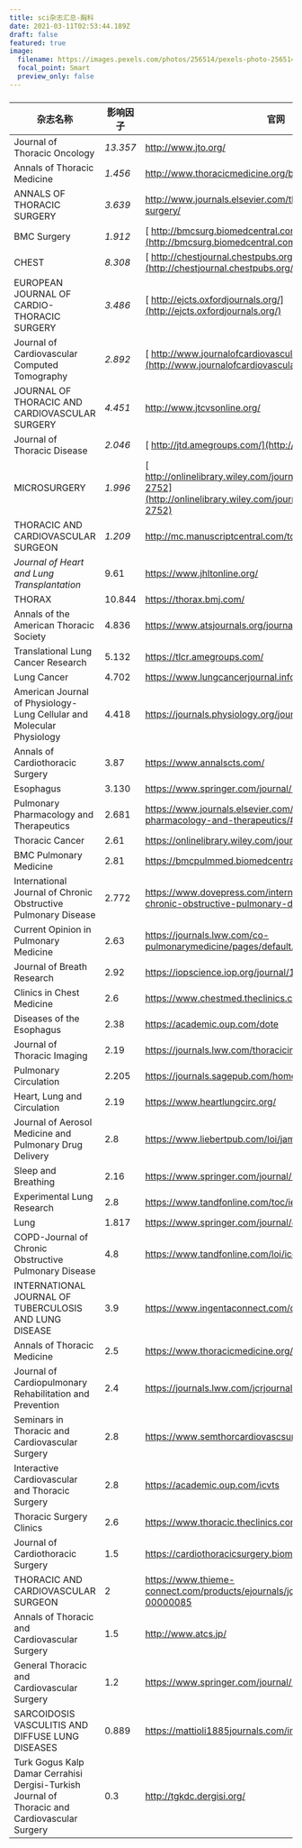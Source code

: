 ```yaml
---
title: sci杂志汇总-胸科
date: 2021-03-11T02:53:44.189Z
draft: false
featured: true
image:
  filename: https://images.pexels.com/photos/256514/pexels-photo-256514.jpeg?auto=compress&cs=tinysrgb&dpr=1&w=500
  focal_point: Smart
  preview_only: false
---
```

### 

| 杂志名称                                                     | 影响因子 | 官网                                                         |
| ------------------------------------------------------------ | -------- | ------------------------------------------------------------ |
| Journal of Thoracic Oncology                                 | *13.357* | http://www.jto.org/                                          |
| Annals of Thoracic Medicine                                  | *1.456*  | http://www.thoracicmedicine.org/backissues.asp               |
| ANNALS OF THORACIC SURGERY                                   | *3.639*  | http://www.journals.elsevier.com/the-annals-of-thoracic-surgery/ |
| BMC Surgery                                                  | *1.912*  | [ http://bmcsurg.biomedcentral.com/](http://bmcsurg.biomedcentral.com/) |
| CHEST                                                        | *8.308*  | [ http://chestjournal.chestpubs.org/](http://chestjournal.chestpubs.org/) |
| EUROPEAN JOURNAL OF CARDIO-THORACIC SURGERY                  | *3.486*  | [ http://ejcts.oxfordjournals.org/](http://ejcts.oxfordjournals.org/) |
| Journal of Cardiovascular Computed Tomography                | *2.892*  | [ http://www.journalofcardiovascularct.com/](http://www.journalofcardiovascularct.com/) |
| JOURNAL OF THORACIC AND CARDIOVASCULAR SURGERY               | *4.451*  | http://www.jtcvsonline.org/                                  |
| Journal of Thoracic Disease                                  | *2.046*  | [ http://jtd.amegroups.com/](http://jtd.amegroups.com/)      |
| MICROSURGERY                                                 | *1.996*  | [ http://onlinelibrary.wiley.com/journal/10.1002/(ISSN)1098-2752](http://onlinelibrary.wiley.com/journal/10.1002/(ISSN)1098-2752) |
| THORACIC AND CARDIOVASCULAR SURGEON                          | *1.209*  | http://mc.manuscriptcentral.com/tcsurgeon                    |
| *Journal of Heart and Lung Transplantation*                  | 9.61     | https://www.jhltonline.org/                                  |
| THORAX                                                       | 10.844   | https://thorax.bmj.com/                                      |
| Annals of the American Thoracic Society                      | 4.836    | https://www.atsjournals.org/journal/annalsats                |
| Translational Lung Cancer Research                           | 5.132    | https://tlcr.amegroups.com/                                  |
| Lung Cancer                                                  | 4.702    | https://www.lungcancerjournal.info/                          |
| American Journal of Physiology-Lung Cellular and Molecular Physiology | 4.418    | https://journals.physiology.org/journal/ajplung              |
| Annals of Cardiothoracic Surgery                             | 3.87     | https://www.annalscts.com/                                   |
| Esophagus                                                    | 3.130    | https://www.springer.com/journal/10388/                      |
| Pulmonary Pharmacology and Therapeutics                      | 2.681    | https://www.journals.elsevier.com/pulmonary-pharmacology-and-therapeutics/#description |
| Thoracic Cancer                                              | 2.61     | https://onlinelibrary.wiley.com/journal/17597714             |
| BMC Pulmonary Medicine                                       | 2.81     | https://bmcpulmmed.biomedcentral.com/                        |
| International Journal of Chronic Obstructive Pulmonary Disease | 2.772    | https://www.dovepress.com/international-journal-of-chronic-obstructive-pulmonary-disease-journal |
| Current Opinion in Pulmonary Medicine                        | 2.63     | https://journals.lww.com/co-pulmonarymedicine/pages/default.aspx |
| Journal of Breath Research                                   | 2.92     | https://iopscience.iop.org/journal/1752-7163                 |
| Clinics in Chest Medicine                                    | 2.6      | https://www.chestmed.theclinics.com/                         |
| Diseases of the Esophagus                                    | 2.38     | https://academic.oup.com/dote                                |
| Journal of Thoracic Imaging                                  | 2.19     | https://journals.lww.com/thoracicimaging/pages/default.aspx  |
| Pulmonary Circulation                                        | 2.205    | https://journals.sagepub.com/home/pul                        |
| Heart, Lung and Circulation                                  | 2.19     | https://www.heartlungcirc.org/                               |
| Journal of Aerosol Medicine and Pulmonary Drug Delivery      | 2.8      | https://www.liebertpub.com/loi/jamp                          |
| Sleep and Breathing                                          | 2.16     | https://www.springer.com/journal/11325                       |
| Experimental Lung Research                                   | 2.8      | https://www.tandfonline.com/toc/ielu20/current               |
| Lung                                                         | 1.817    | https://www.springer.com/journal/408                         |
| COPD-Journal of Chronic Obstructive Pulmonary Disease        | 4.8      | https://www.tandfonline.com/loi/icop20                       |
| INTERNATIONAL JOURNAL OF TUBERCULOSIS AND LUNG DISEASE       | 3.9      | https://www.ingentaconnect.com/content/iuatld/ijtld          |
| Annals of Thoracic Medicine                                  | 2.5      | https://www.thoracicmedicine.org/backissues.asp              |
| Journal of Cardiopulmonary Rehabilitation and Prevention     | 2.4      | https://journals.lww.com/jcrjournal/pages/default.aspx       |
| Seminars in Thoracic and Cardiovascular Surgery              | 2.8      | https://www.semthorcardiovascsurg.com/                       |
| Interactive Cardiovascular and Thoracic Surgery              | 2.8      | https://academic.oup.com/icvts                               |
| Thoracic Surgery Clinics                                     | 2.6      | https://www.thoracic.theclinics.com/                         |
| Journal of Cardiothoracic Surgery                            | 1.5      | https://cardiothoracicsurgery.biomedcentral.com/             |
| THORACIC AND CARDIOVASCULAR SURGEON                          | 2        | https://www.thieme-connect.com/products/ejournals/journal/10.1055/s-00000085 |
| Annals of Thoracic and Cardiovascular Surgery                | 1.5      | http://www.atcs.jp/                                          |
| General Thoracic and Cardiovascular Surgery                  | 1.2      | https://www.springer.com/journal/11748                       |
| SARCOIDOSIS VASCULITIS AND DIFFUSE LUNG DISEASES             | 0.889    | https://mattioli1885journals.com/index.php/sarcoidosis/index |
| Turk Gogus Kalp Damar Cerrahisi Dergisi-Turkish Journal of Thoracic and Cardiovascular Surgery | 0.3      | http://tgkdc.dergisi.org/                                    |

